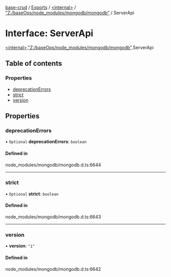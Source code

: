 [base-crud](../README.md) / [Exports](../modules.md) / [\<internal\>](../modules/internal_.md) / ["Z:/baseOps/node\_modules/mongodb/mongodb"](../modules/internal_._Z__baseOps_node_modules_mongodb_mongodb_.md) / ServerApi

# Interface: ServerApi

[\<internal\>](../modules/internal_.md).["Z:/baseOps/node\_modules/mongodb/mongodb"](../modules/internal_._Z__baseOps_node_modules_mongodb_mongodb_.md).ServerApi

## Table of contents

### Properties

- [deprecationErrors](internal_._Z__baseOps_node_modules_mongodb_mongodb_.ServerApi.md#deprecationerrors)
- [strict](internal_._Z__baseOps_node_modules_mongodb_mongodb_.ServerApi.md#strict)
- [version](internal_._Z__baseOps_node_modules_mongodb_mongodb_.ServerApi.md#version)

## Properties

### deprecationErrors

• `Optional` **deprecationErrors**: `boolean`

#### Defined in

node_modules/mongodb/mongodb.d.ts:6644

___

### strict

• `Optional` **strict**: `boolean`

#### Defined in

node_modules/mongodb/mongodb.d.ts:6643

___

### version

• **version**: ``"1"``

#### Defined in

node_modules/mongodb/mongodb.d.ts:6642
